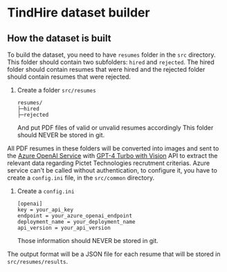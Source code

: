 # TindHire dataset builder

## How the dataset is built

To build the dataset, you need to have `resumes` folder in the `src` directory. This folder should contain two subfolders: `hired` and `rejected`. The hired folder should contain resumes that were hired and the rejected folder should contain resumes that were rejected.

1. Create a folder `src/resumes`
   ```
   resumes/
   ├─hired
   ├─rejected
   ```
   And put PDF files of valid or unvalid resumes accordingly
   This folder should NEVER be stored in git.

All PDF resumes in these folders will be converted into images and sent to the [Azure OpenAI Service](https://learn.microsoft.com/en-us/azure/ai-services/openai/) with [GPT-4 Turbo with Vision](https://learn.microsoft.com/en-us/azure/ai-services/openai/gpt-v-quickstart) API to extract the relevant data regarding Pictet Technologies recrutment criterias. Azure service can't be called without authentication, to configure it, you have to create a `config.ini` file, in the `src/common` directory.

1. Create a `config.ini`
   ```
   [openai]
   key = your_api_key
   endpoint = your_azure_openai_endpoint
   deployment_name = your_deployment_name
   api_version = your_api_version
   ```
   Those information should NEVER be stored in git. 

The output format will be a JSON file for each resume that will be stored in `src/resumes/results`.


